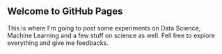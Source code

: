 ## Welcome to GitHub Pages

This is where I'm going to post some experiments on Data Science, Machine Learning and a few stuff on science as well. Fell free to explore everything and give me feedbacks.

